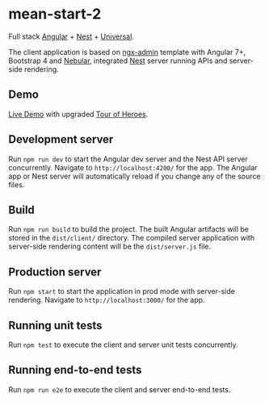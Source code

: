 # mean-start-2

Full stack [Angular](https://github.com/angular/angular) + [Nest](https://github.com/nestjs/nest) + [Universal](https://github.com/angular/universal).

The client application is based on [ngx-admin](https://github.com/akveo/ngx-admin) template with Angular 7+, Bootstrap 4 and [Nebular](https://github.com/akveo/nebular), integrated [Nest](https://github.com/nestjs/nest) server running APIs and server-side rendering.

## Demo

[Live Demo](https://mean-start-2.herokuapp.com) with upgraded [Tour of Heroes](https://mean-start-2.herokuapp.com/pages/heroes/dashboard).

## Development server

Run `npm run dev` to start the Angular dev server and the Nest API server concurrently. Navigate to `http://localhost:4200/` for the app. The Angular app or Nest server will automatically reload if you change any of the source files.

## Build

Run `npm run build` to build the project. The built Angular artifacts will be stored in the `dist/client/` directory. The compiled server application with server-side rendering content will be the `dist/server.js` file.

## Production server

Run `npm start` to start the application in prod mode with server-side rendering. Navigate to `http://localhost:3000/` for the app.

## Running unit tests

Run `npm test` to execute the client and server unit tests concurrently.

## Running end-to-end tests

Run `npm run e2e` to execute the client and server end-to-end tests.
